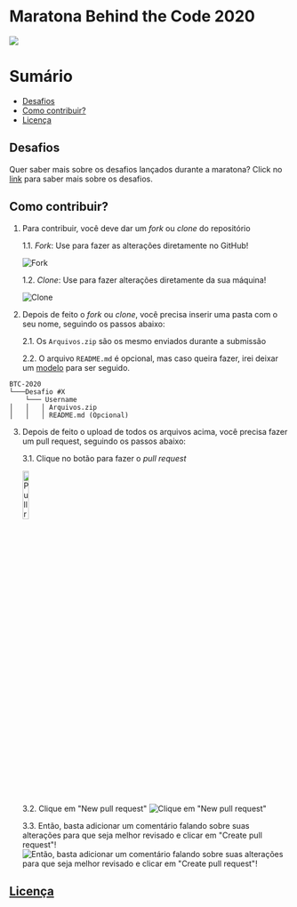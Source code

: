 # Maratona Behind the Code 2020

![](https://maratona.dev/static/img/ready-set-code.jpg)

# Sumário
- [Desafios](#desafios)
- [Como contribuir?](#como-contribuir)
- [Licença](#licença)

## Desafios

Quer saber mais sobre os desafios lançados durante a maratona? Click no [link](https://github.com/maratonadev-br) para saber mais sobre os desafios.

## Como contribuir?

1. Para contribuir, você deve dar um *fork* ou *clone* do repositório

    1.1. *Fork*: Use para fazer as alterações diretamente no GitHub! 
    
    ![Fork](https://stream-blog-v2.imgix.net/blog/wp-content/uploads/79154ef7dd39bff4b5eb3222ebe62e75/z0rVo3q.png?auto=compress%2Cformat&ixlib=php-1.2.1)
    
    1.2. *Clone*: Use para fazer alterações diretamente da sua máquina!
    
    ![Clone](https://docs.github.com/assets/images/help/repository/code-button.png)

2. Depois de feito o *fork* ou *clone*, você precisa inserir uma pasta com o seu nome, seguindo os passos abaixo:

    2.1. Os `Arquivos.zip` são os mesmo enviados durante a submissão
  
    2.2. O arquivo `README.md` é opcional, mas caso queira fazer, irei deixar um [modelo](./modelo.md) para ser seguido.

```
BTC-2020
└───Desafio #X
    └─── Username
│   │   │ Arquivos.zip
│   │   │ README.md (Opcional)
```

3. Depois de feito o upload de todos os arquivos acima, você precisa fazer um pull request, seguindo os passos abaixo:

	3.1. Clique no botão para fazer o *pull request*
  
    <a href="https://github.com/esau-morais/BTC-2020/pulls">
      <img src="https://cdn.iconscout.com/icon/free/png-256/social-285-116319.png" alt="Pull request" width="15%" />
    </a>
	
	3.2. Clique em "New pull request"
  	![Clique em "New pull request"](./new-pull-request.png)
  
	3.3. Então, basta adicionar um comentário falando sobre suas alterações para que seja melhor revisado e clicar em "Create pull request"!
	![Então, basta adicionar um comentário falando sobre suas alterações para que seja melhor revisado e clicar em "Create pull request"!](https://storage.googleapis.com/cdn.thenewstack.io/media/2018/06/bd933597-propen.png)

## [Licença](./LICENSE)
